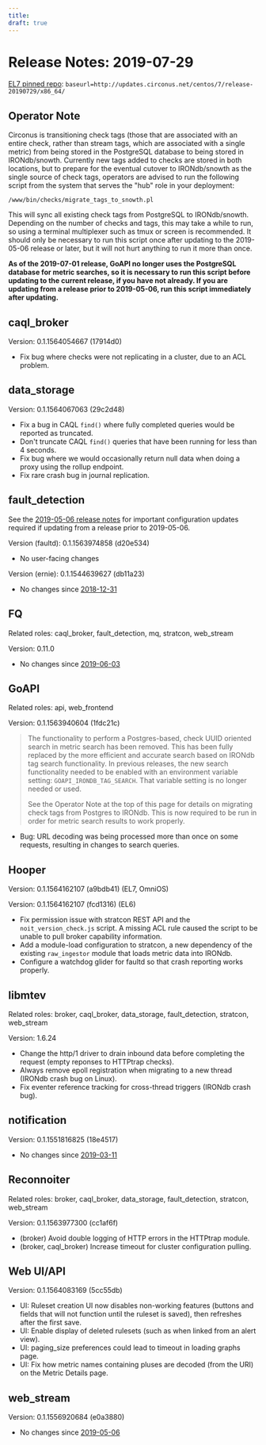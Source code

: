 ```yaml
---
title:
draft: true
---
```


# Release Notes: 2019-07-29

[EL7 pinned repo](https://login.circonus.com/resources/docs/inside/InstallCentos.html#el7-repo): `baseurl=http://updates.circonus.net/centos/7/release-20190729/x86_64/`

## Operator Note

Circonus is transitioning check tags (those that are associated with an entire
check, rather than stream tags, which are associated with a single metric) from
being stored in the PostgreSQL database to being stored in IRONdb/snowth.
Currently new tags added to checks are stored in both locations, but to prepare
for the eventual cutover to IRONdb/snowth as the single source of check tags,
operators are advised to run the following script from the system that serves
the "hub" role in your deployment:

```
/www/bin/checks/migrate_tags_to_snowth.pl
```

This will sync all existing check tags from PostgreSQL to IRONdb/snowth.
Depending on the number of checks and tags, this may take a while to run, so
using a terminal multiplexer such as tmux or screen is recommended.  It should
only be necessary to run this script once after updating to the 2019-05-06
release or later, but it will not hurt anything to run it more than once.

**As of the 2019-07-01 release, GoAPI no longer uses the PostgreSQL database
for metric searches, so it is necessary to run this script before updating to
the current release, if you have not already. If you are updating from a
release prior to 2019-05-06, run this script immediately after updating.**

## caql_broker

Version: 0.1.1564054667 (17914d0)

* Fix bug where checks were not replicating in a cluster, due to an ACL
  problem.

## data_storage

Version: 0.1.1564067063 (29c2d48)

* Fix a bug in CAQL `find()` where fully completed queries would be reported as
  truncated.
* Don't truncate CAQL `find()` queries that have been running for less than 4
  seconds.
* Fix bug where we would occasionally return null data when doing a proxy using
  the rollup endpoint.
* Fix rare crash bug in journal replication.

## fault_detection

See the [2019-05-06 release notes](/Changelog/20190506.md#faultdetection) for
important configuration updates required if updating from a release prior to
2019-05-06.

Version (faultd): 0.1.1563974858 (d20e534)

* No user-facing changes

Version (ernie): 0.1.1544639627 (db11a23)

* No changes since [2018-12-31](/Changelog/20181231.md#faultdetection)

## FQ

Related roles: caql_broker, fault_detection, mq, stratcon, web_stream

Version: 0.11.0

* No changes since [2019-06-03](/Changelog/20190603.md#fq)

## GoAPI

Related roles: api, web_frontend

Version: 0.1.1563940604 (1fdc21c)

> The functionality to perform a Postgres-based, check UUID oriented search in
> metric search has been removed. This has been fully replaced by the more
> efficient and accurate search based on IRONdb tag search functionality. In
> previous releases, the new search functionality needed to be enabled with an
> environment variable setting: `GOAPI_IRONDB_TAG_SEARCH`. That variable
> setting is no longer needed or used.
>
> See the Operator Note at the top of this page for details on migrating check
> tags from Postgres to IRONdb. This is now required to be run in order for
> metric search results to work properly.

* Bug: URL decoding was being processed more than once on some requests,
  resulting in changes to search queries.

## Hooper

Version: 0.1.1564162107 (a9bdb41) (EL7, OmniOS)

Version: 0.1.1564162107 (fcd1316) (EL6)

* Fix permission issue with stratcon REST API and the `noit_version_check.js`
  script. A missing ACL rule caused the script to be unable to pull broker
  capability information.
* Add a module-load configuration to stratcon, a new dependency of the existing
  `raw_ingestor` module that loads metric data into IRONdb.
* Configure a watchdog glider for faultd so that crash reporting works
  properly.

## libmtev

Related roles: broker, caql_broker, data_storage, fault_detection, stratcon, web_stream

Version: 1.6.24

* Change the http/1 driver to drain inbound data before completing the request
  (empty reponses to HTTPtrap checks).
* Always remove epoll registration when migrating to a new thread (IRONdb crash
  bug on Linux).
* Fix eventer reference tracking for cross-thread triggers (IRONdb crash bug).

## notification

Version: 0.1.1551816825 (18e4517)

* No changes since [2019-03-11](/Changelog/20190311.md#notification)

## Reconnoiter

Related roles: broker, caql_broker, data_storage, fault_detection, stratcon, web_stream

Version: 0.1.1563977300 (cc1af6f)

* (broker) Avoid double logging of HTTP errors in the HTTPtrap module.
* (broker, caql_broker) Increase timeout for cluster configuration pulling.

## Web UI/API

Version: 0.1.1564083169 (5cc55db)

* UI: Ruleset creation UI now disables non-working features (buttons and fields
  that will not function until the ruleset is saved), then refreshes after the
  first save.
* UI: Enable display of deleted rulesets (such as when linked from an alert
  view).
* UI: paging_size preferences could lead to timeout in loading graphs page.
* UI: Fix how metric names containing pluses are decoded (from the URI) on the
  Metric Details page.

## web_stream

Version: 0.1.1556920684 (e0a3880)

* No changes since [2019-05-06](/Changelog/20190506.md#webstream)
